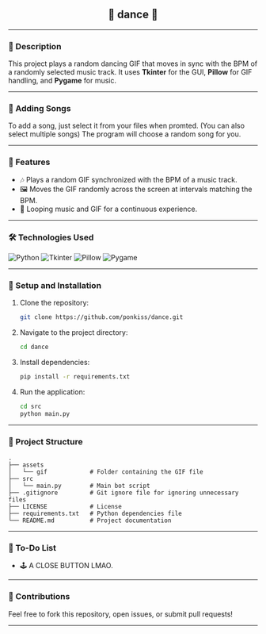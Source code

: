 <h2 align="center">🪩 dance 🪩</h2>

---

### 🚀 Description
This project plays a random dancing GIF that moves in sync with the BPM of a randomly selected music track. It uses **Tkinter** for the GUI, **Pillow** for GIF handling, and **Pygame** for music.

---

### 🎵 Adding Songs
To add a song, just select it from your files when promted. (You can also select multiple songs) The program will choose a random song for you.

---

### 🎨 Features
- 🎶 Plays a random GIF synchronized with the BPM of a music track.
- 🖼️ Moves the GIF randomly across the screen at intervals matching the BPM.
- 🔁 Looping music and GIF for a continuous experience.

---

### 🛠️ Technologies Used
![Python](https://img.shields.io/badge/-Python-3776AB?logo=python&logoColor=fff&style=for-the-badge)
![Tkinter](https://img.shields.io/badge/-Tkinter-FF4500?style=for-the-badge)
![Pillow](https://img.shields.io/badge/-Pillow-FFD700?logo=pillow&style=for-the-badge)
![Pygame](https://img.shields.io/badge/-Pygame-00FF00?logo=pygame&style=for-the-badge)

---

### 🔧 Setup and Installation
1. Clone the repository:
   ```bash
   git clone https://github.com/ponkiss/dance.git
   ```
2. Navigate to the project directory:
   ```bash
   cd dance
   ```
3. Install dependencies:
   ```bash
   pip install -r requirements.txt
   ```
4. Run the application:
   ```bash
   cd src
   python main.py
   ```

---

### 📂 Project Structure
```
.
├── assets
│   └── gif            # Folder containing the GIF file
├── src
│   └── main.py        # Main bot script
├── .gitignore         # Git ignore file for ignoring unnecessary files
├── LICENSE            # License
├── requirements.txt   # Python dependencies file
└── README.md          # Project documentation
```

---

### 📝 To-Do List
- 🕹️ A CLOSE BUTTON LMAO.

---

### 🤝 Contributions
Feel free to fork this repository, open issues, or submit pull requests!

---
